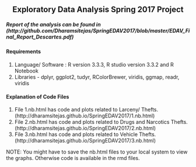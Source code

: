
<center><h2>Exploratory Data Analysis Spring 2017 Project</h2></center>
<h5>Report of the analysis can be found in (http://github.com/Dharamsitejas/SpringEDAV2017/blob/master/EDAV_Final_Report_Descartes.pdf) </h5>
<h4> Requirements</h4>
<ol>
<li> Language/ Software : R version 3.3.3, R studio version 3.3.2 and R Notebook
<li> Libraries - dplyr, ggplot2, tudyr, RColorBrewer, viridis, ggmap, readr, viridis
</ol>

<h4>  Explanation of Code Files </h4>
<ol>
<li>File 1.nb.html has code and plots related to Larceny/ Thefts. (http://dharamsitejas.github.io/SpringEDAV2017/1.nb.html) 
<li>File 2.nb.html has code and plots related to Drugs and Narcotics Thefts. (http://dharamsitejas.github.io/SpringEDAV2017/2.nb.html) 
<li>File 3.nb.html has code and plots related to Vehicle Thefts. (http://dharamsitejas.github.io/SpringEDAV2017/3.nb.html) 
</ol>

NOTE: You might have to save the nb.html files to your local system to view the graphs. Otherwise code is available in the rmd files.







